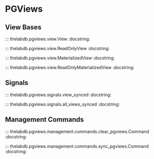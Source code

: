 # PGViews

## View Bases

::: thelabdb.pgviews.view.View
    :docstring:

::: thelabdb.pgviews.view.ReadOnlyView
    :docstring:

::: thelabdb.pgviews.view.MaterializedView
    :docstring:

::: thelabdb.pgviews.view.ReadOnlyMaterializedView
    :docstring:

## Signals

::: thelabdb.pgviews.signals.view_synced
    :docstring:

::: thelabdb.pgviews.signals.all_views_synced
    :docstring:

## Management Commands

::: thelabdb.pgviews.management.commands.clear_pgviews.Command
    :docstring:

::: thelabdb.pgviews.management.commands.sync_pgviews.Command
    :docstring:
